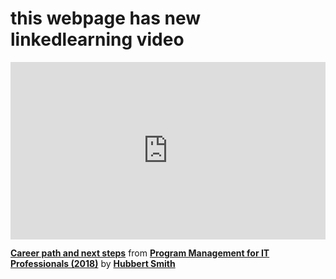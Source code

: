 <h1> this webpage has new linkedlearning video</h1>

<div style="position:relative;height:0;padding-bottom:56.25%"><iframe width="640" height="360" src="https://www.linkedin.com/learning/embed/program-management-for-it-professionals-2018/career-path-and-next-steps?autoplay=false&claim=AQG-UIiDXQsc_AAAAZfzrSUz5XAEJbgcsuRQ0hMdTGJ0DImnISwBD-chnANc062vlNns56Klqzn-aqCgvnV5xyLn4iyKZRW9YyEwX-sugpLDsqftTZ4DHy9tIFctb2prWOWZtyk-s_eBMDVU1tf7wXjQnuipsrOgr4aa8MRRJlCoWvs56fMKE6VJDWxcAUQzD6KEHUkxAYazKjQWxvlahFC3L9GRsEx3D8yqdetnj3OUZcCc2e3sbshmAWcA-wrvT_hNTk_VUnDClNLO-vXBrAZm75wizEtccZDm9kc1j6OW1z3-C4F0EGzaDP8sdj8YkwskD4l3iK2XB7tWRSnmxpl_CJFHVH7PxuPhqarWUV8b_jQF0Ux57aeFxL4ukkrhVYQKIJ8oFtOz46Oq-fnFNL0LBmSO1YjeWsyiMgdfdRD1x1-w4MK1oeYEl2atx0qK8_JVKGO_egl7ADpSTDhWodTkBDIZq32TIS6Fu9swFg1dyTI9DDwtiobtNHZ9Wyn2ye9E3QAvrBD0Uq-2l9V6SjqVugNurUevKpn91CMO3vbVwfTGP0Ec6jnPIiSgl927tpxlBRq0_aOVyi9XjjZLy01Kr8OnAWkmpmRVrunEzwiBw7D52qafO2c5k8TIv9jBzrqL6xGnVyAPfuMyIzrb73Dax-Qw9JAKsCFRrl0XXsJQ1BWuEDP3vioQ_dxXH5EZzGkm7Q8SK_dZwEMVhD6IFglamHZpVyzvKvhyWNMRF4HolpY48zMjWfWNShHdfqSOXM4hbwiFyu--1-STyht34WaTN4hhEaVMKT61z5czghnQahhyGwnHVXLHKkErqD8ZaI4o3MXCisObAU4BmbpBnMtMof7lT7KRbuwRpnaF-QgBjFNuiU0adc34K-b9hcNXANDIUiiko7jEONV7wcE-1n2Tx9QVVwdYgOXUMS_C4OYexUrGjHEg75s1PtSxy7Si3Wa7mcAi7bsmlMyCju3wlUCfosYidRpf9v3Ln48z6c47G1T8NkiGOY4bQ_j1Q495XqNGywOK-HtTFFiVgWi-TBb4zflJ-54UsdmBHXv0f1gcuqIbhIpiK5OvQfBLoSxf6Lr-iW2Iibvn0u3VeSjjhc25_UTFRIgEcdXDMAIgzyweatio4OUpbjEy1P2vQkqUQUS97xgEIO84uYJIJhZlANdlN75D9eXn7Pr0OIx3tJPJSpg4NCw9lQA9pKZdhzEqDQtgm66lmBH8KVuQ24G3-w" mozallowfullscreen="true" webkitallowfullscreen="true" allowfullscreen="true" frameborder="0" style="position:absolute;width:100%;height:100%;left:0"></iframe></div><p><strong><a href="https://www.linkedin.com/learning/program-management-for-it-professionals-2018/career-path-and-next-steps?trk=embed_lil">Career path and next steps</a></strong> from <strong><a href="https://www.linkedin.com/learning/program-management-for-it-professionals-2018?trk=embed_lil">Program Management for IT Professionals (2018)</a></strong> by <strong><a href="https://www.linkedin.com/learning/instructors/hubbert-smith?trk=embed_lil">Hubbert Smith</a></strong></p>
